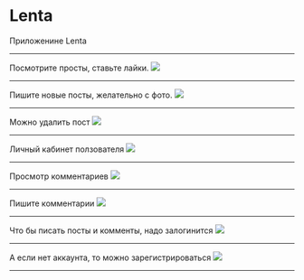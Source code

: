 # Lenta

Приложенине Lenta
***
Посмотрите просты,  ставьте лайки.
![](https://monsterok.ru/readme/lenta1.jpg)  
***
Пишите новые посты, желательно с фото.
![](https://monsterok.ru/readme/lenta5.jpg)  
***
Можно удалить пост
![](https://monsterok.ru/readme/lenta2.jpg)  
***
Личный кабинет ползователя
![](https://monsterok.ru/readme/lenta3.jpg)  
***
Просмотр комментариев
![](https://monsterok.ru/readme/lenta7.jpg)  
***
Пишите комментарии
![](https://monsterok.ru/readme/lenta8.jpg)  
***
Что бы писать посты и комменты, надо залогинится
![](https://monsterok.ru/readme/lenta6.jpg)  
***
А если нет аккаунта, то можно зарегистрироваться
![](https://monsterok.ru/readme/lenta4.jpg)  
***
